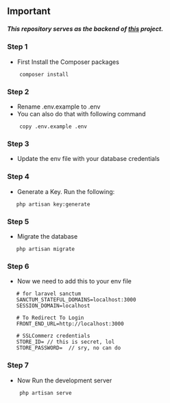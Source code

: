 ## Important 
##### This repository serves as the backend of [this](https://github.com/prantaDutta/final-frontend) project.

### Step 1
- First Install the Composer packages
```$xslt
    composer install
```

### Step 2
- Rename .env.example to .env
- You can also do that with following command 
```$xslt
    copy .env.example .env
```

### Step 3
- Update the env file with your database credentials

### Step 4
 - Generate a Key. Run the following: 
 ```$xslt
    php artisan key:generate
```

### Step 5
 - Migrate the database
 ```$xslt
    php artisan migrate
```

### Step 6
 - Now we need to add this to your env file
 ```$xslt
    # for laravel sanctum
    SANCTUM_STATEFUL_DOMAINS=localhost:3000
    SESSION_DOMAIN=localhost
    
    # To Redirect To Login
    FRONT_END_URL=http://localhost:3000
    
    # SSLCommerz credentials
    STORE_ID= // this is secret, lol
    STORE_PASSWORD=  // sry, no can do
```

### Step 7
  - Now Run the development server
```$xslt
    php artisan serve
```   
 
